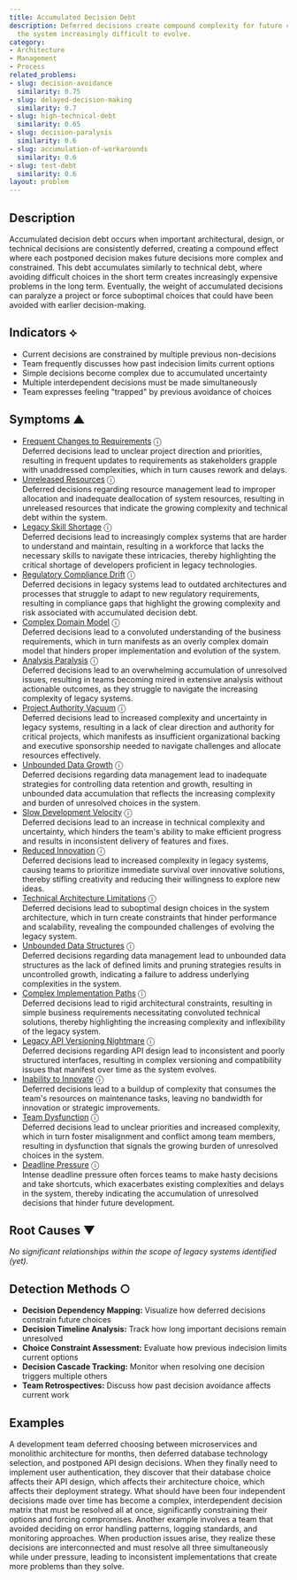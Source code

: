 ```yaml
---
title: Accumulated Decision Debt
description: Deferred decisions create compound complexity for future choices, making
  the system increasingly difficult to evolve.
category:
- Architecture
- Management
- Process
related_problems:
- slug: decision-avoidance
  similarity: 0.75
- slug: delayed-decision-making
  similarity: 0.7
- slug: high-technical-debt
  similarity: 0.65
- slug: decision-paralysis
  similarity: 0.6
- slug: accumulation-of-workarounds
  similarity: 0.6
- slug: test-debt
  similarity: 0.6
layout: problem
---
```


## Description

Accumulated decision debt occurs when important architectural, design, or technical decisions are consistently deferred, creating a compound effect where each postponed decision makes future decisions more complex and constrained. This debt accumulates similarly to technical debt, where avoiding difficult choices in the short term creates increasingly expensive problems in the long term. Eventually, the weight of accumulated decisions can paralyze a project or force suboptimal choices that could have been avoided with earlier decision-making.


## Indicators ⟡

- Current decisions are constrained by multiple previous non-decisions
- Team frequently discusses how past indecision limits current options
- Simple decisions become complex due to accumulated uncertainty
- Multiple interdependent decisions must be made simultaneously
- Team expresses feeling "trapped" by previous avoidance of choices


## Symptoms ▲

- [Frequent Changes to Requirements](frequent-changes-to-requirements.md) <span class="info-tooltip" title="Confidence: 0.586, Strength: 0.793">ⓘ</span>
<br/>  Deferred decisions lead to unclear project direction and priorities, resulting in frequent updates to requirements as stakeholders grapple with unaddressed complexities, which in turn causes rework and delays.
- [Unreleased Resources](unreleased-resources.md) <span class="info-tooltip" title="Confidence: 0.529, Strength: 0.770">ⓘ</span>
<br/>  Deferred decisions regarding resource management lead to improper allocation and inadequate deallocation of system resources, resulting in unreleased resources that indicate the growing complexity and technical debt within the system.
- [Legacy Skill Shortage](legacy-skill-shortage.md) <span class="info-tooltip" title="Confidence: 0.522, Strength: 0.765">ⓘ</span>
<br/>  Deferred decisions lead to increasingly complex systems that are harder to understand and maintain, resulting in a workforce that lacks the necessary skills to navigate these intricacies, thereby highlighting the critical shortage of developers proficient in legacy technologies.
- [Regulatory Compliance Drift](regulatory-compliance-drift.md) <span class="info-tooltip" title="Confidence: 0.482, Strength: 0.758">ⓘ</span>
<br/>  Deferred decisions in legacy systems lead to outdated architectures and processes that struggle to adapt to new regulatory requirements, resulting in compliance gaps that highlight the growing complexity and risk associated with accumulated decision debt.
- [Complex Domain Model](complex-domain-model.md) <span class="info-tooltip" title="Confidence: 0.456, Strength: 0.677">ⓘ</span>
<br/>  Deferred decisions lead to a convoluted understanding of the business requirements, which in turn manifests as an overly complex domain model that hinders proper implementation and evolution of the system.
- [Analysis Paralysis](analysis-paralysis.md) <span class="info-tooltip" title="Confidence: 0.435, Strength: 0.802">ⓘ</span>
<br/>  Deferred decisions lead to an overwhelming accumulation of unresolved issues, resulting in teams becoming mired in extensive analysis without actionable outcomes, as they struggle to navigate the increasing complexity of legacy systems.
- [Project Authority Vacuum](project-authority-vacuum.md) <span class="info-tooltip" title="Confidence: 0.431, Strength: 0.796">ⓘ</span>
<br/>  Deferred decisions lead to increased complexity and uncertainty in legacy systems, resulting in a lack of clear direction and authority for critical projects, which manifests as insufficient organizational backing and executive sponsorship needed to navigate challenges and allocate resources effectively.
- [Unbounded Data Growth](unbounded-data-growth.md) <span class="info-tooltip" title="Confidence: 0.423, Strength: 0.768">ⓘ</span>
<br/>  Deferred decisions regarding data management lead to inadequate strategies for controlling data retention and growth, resulting in unbounded data accumulation that reflects the increasing complexity and burden of unresolved choices in the system.
- [Slow Development Velocity](slow-development-velocity.md) <span class="info-tooltip" title="Confidence: 0.415, Strength: 0.790">ⓘ</span>
<br/>  Deferred decisions lead to an increase in technical complexity and uncertainty, which hinders the team's ability to make efficient progress and results in inconsistent delivery of features and fixes.
- [Reduced Innovation](reduced-innovation.md) <span class="info-tooltip" title="Confidence: 0.387, Strength: 0.788">ⓘ</span>
<br/>  Deferred decisions lead to increased complexity in legacy systems, causing teams to prioritize immediate survival over innovative solutions, thereby stifling creativity and reducing their willingness to explore new ideas.
- [Technical Architecture Limitations](technical-architecture-limitations.md) <span class="info-tooltip" title="Confidence: 0.371, Strength: 0.813">ⓘ</span>
<br/>  Deferred decisions lead to suboptimal design choices in the system architecture, which in turn create constraints that hinder performance and scalability, revealing the compounded challenges of evolving the legacy system.
- [Unbounded Data Structures](unbounded-data-structures.md) <span class="info-tooltip" title="Confidence: 0.349, Strength: 0.773">ⓘ</span>
<br/>  Deferred decisions regarding data management lead to unbounded data structures as the lack of defined limits and pruning strategies results in uncontrolled growth, indicating a failure to address underlying complexities in the system.
- [Complex Implementation Paths](complex-implementation-paths.md) <span class="info-tooltip" title="Confidence: 0.333, Strength: 0.789">ⓘ</span>
<br/>  Deferred decisions lead to rigid architectural constraints, resulting in simple business requirements necessitating convoluted technical solutions, thereby highlighting the increasing complexity and inflexibility of the legacy system.
- [Legacy API Versioning Nightmare](legacy-api-versioning-nightmare.md) <span class="info-tooltip" title="Confidence: 0.328, Strength: 0.800">ⓘ</span>
<br/>  Deferred decisions regarding API design lead to inconsistent and poorly structured interfaces, resulting in complex versioning and compatibility issues that manifest over time as the system evolves.
- [Inability to Innovate](inability-to-innovate.md) <span class="info-tooltip" title="Confidence: 0.326, Strength: 0.784">ⓘ</span>
<br/>  Deferred decisions lead to a buildup of complexity that consumes the team's resources on maintenance tasks, leaving no bandwidth for innovation or strategic improvements.
- [Team Dysfunction](team-dysfunction.md) <span class="info-tooltip" title="Confidence: 0.314, Strength: 0.773">ⓘ</span>
<br/>  Deferred decisions lead to unclear priorities and increased complexity, which in turn foster misalignment and conflict among team members, resulting in dysfunction that signals the growing burden of unresolved choices in the system.
- [Deadline Pressure](deadline-pressure.md) <span class="info-tooltip" title="Confidence: 0.310, Strength: 0.777">ⓘ</span>
<br/>  Intense deadline pressure often forces teams to make hasty decisions and take shortcuts, which exacerbates existing complexities and delays in the system, thereby indicating the accumulation of unresolved decisions that hinder future development.

## Root Causes ▼

*No significant relationships within the scope of legacy systems identified (yet).*

## Detection Methods ○

- **Decision Dependency Mapping:** Visualize how deferred decisions constrain future choices
- **Decision Timeline Analysis:** Track how long important decisions remain unresolved
- **Choice Constraint Assessment:** Evaluate how previous indecision limits current options
- **Decision Cascade Tracking:** Monitor when resolving one decision triggers multiple others
- **Team Retrospectives:** Discuss how past decision avoidance affects current work


## Examples

A development team deferred choosing between microservices and monolithic architecture for months, then deferred database technology selection, and postponed API design decisions. When they finally need to implement user authentication, they discover that their database choice affects their API design, which affects their architecture choice, which affects their deployment strategy. What should have been four independent decisions made over time has become a complex, interdependent decision matrix that must be resolved all at once, significantly constraining their options and forcing compromises. Another example involves a team that avoided deciding on error handling patterns, logging standards, and monitoring approaches. When production issues arise, they realize these decisions are interconnected and must resolve all three simultaneously while under pressure, leading to inconsistent implementations that create more problems than they solve.
